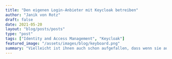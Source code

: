 ```yaml
---
title: "Den eigenen Login-Anbieter mit Keycloak betreiben"
author: "Janik von Rotz"
draft: false
date: 2021-05-20
layout: "blog/posts/posts"
type: "post"
tags: ["Identity and Access Management", "Keycloak"]
featured_image: "/assets/images/blog/keyboard.png"
summary: "Vielleicht ist ihnen auch schon aufgefallen, dass wenn sie auf einer Webmail-Seite wie Outlook oder im eBanking-Portal wie bei Raiffeisen einloggen wollen, werden sie immer zuerst umgeleitet. Ruft man..."
---
```

